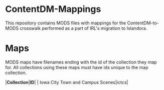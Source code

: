 # ContentDM-Mappings
This repository contains MODS files with mappings for the ContentDM-to-MODS crosswalk performed as a part of IRL's migration to Islandora.
# Maps
MODS maps have filenames ending with the id of the collection they map for. All collections using these maps must have ids unique to the map collection.

|**Collection**|**ID**|
| Iowa City Town and Campus Scenes|ictcs|
